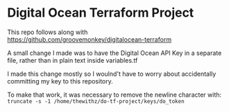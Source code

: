 # Digital Ocean Terraform Project

This repo follows along with https://github.com/groovemonkey/digitalocean-terraform

A small change I made was to have the Digital Ocean API Key in a separate file,
rather than in plain text inside variables.tf

I made this change mostly so I woulnd't have to worry about accidentally
committing my key to this repository. 

To make that work, it was necessary to remove the newline character with:
`truncate -s -1 /home/thewithz/do-tf-project/keys/do_token`
